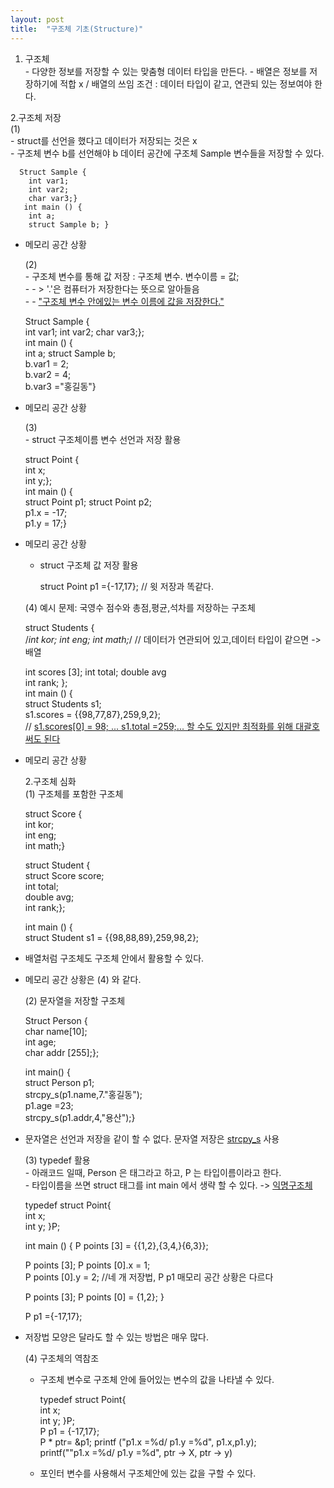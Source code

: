 ```yaml
---
layout: post
title:  "구조체 기초(Structure)"
---
```

  1. 구조체  
    - 다양한 정보를 저장할 수 있는 맞춤형 데이터 타입을 만든다. 
    - 배열은 정보를 저장하기에 적합 x / 배열의 쓰임 조건 : 데이터 타입이 같고, 연관되 있는 정보여야 한다.    
    
  2.구조체 저장   
    (1)  
      - struct를 선언을 했다고 데이터가 저장되는 것은 x   
      - 구조체 변수 b를 선언해야 b 데이터 공간에 구조체 Sample 변수들을 저장할 수 있다.

      Struct Sample {  
        int var1;
        int var2;
        char var3;}  
       int main () {  
        int a;
        struct Sample b; }  
         
- 메모리 공간 상황  




  
    (2)   
      - 구조체 변수를 통해 값 저장 : 구조체 변수. 변수이름 = 값;   
      - - > '.'은 컴퓨터가 저장한다는 뜻으로 알아들음    
      - - <u>"구조체 변수 안에있는 변수 이름에 값을 저장한다."</u>

  Struct Sample {  
        int var1;
        int var2;
        char var3;};  
   int main () {  
     int a;
     struct Sample b;  
     b.var1 = 2;   
     b.var2 = 4;  
     b.var3 ="홍길동"}    
         
- 메모리 공간 상황  



   
    (3)  
      - struct 구조체이름 변수 선언과 저장 활용
  
  struct Point {  
        int x;  
        int y;};  
  int main () {  
    struct Point p1;
    struct Point p2;      
    p1.x = -17;  
    p1.y = 17;}  

- 메모리 공간 상황     
  
    - struct 구조체 값 저장 활용  
      
      struct Point p1 ={-17,17}; // 윗 저장과 똑같다.  
  
    (4) 예시 문제: 국영수 점수와 총점,평균,석차를 저장하는 구조체   
  
  struct Students {  
    /*int kor;
    int eng;
    int math;*/            // 데이터가 연관되어 있고,데이터 타입이 같으면 -> 배열
    
    int scores [3];
    int total;
    double avg  
    int rank; };  
    int main () {  
    struct Students s1;  
    s1.scores = {{98,77,87},259,9,2};  
    // <u>s1.scores[0] = 98; ...   s1.total =259;... 할 수도 있지만 최적화를 위해 대괄호 써도 된다</u>  
      
- 메모리 공간 상황   
  
  2.구조체 심화  
    (1) 구조체를 포함한 구조체   
  
  struct Score {  
  int kor;  
  int eng;  
  int math;}    
  
  struct Student {  
  struct Score score;  
  int total;  
  double avg;  
  int rank;};  
    
  int main () {  
  struct Student s1 = {{98,88,89},259,98,2};  
    
 - 배열처럼 구조체도 구조체 안에서 활용할 수 있다.  
 - 메모리 공간 상황은 (4) 와 같다.    
   
    (2) 문자열을 저장할 구조체  
     
     Struct Person {  
     char name[10];  
     int age;  
     char addr [255];};
       
     int main() {  
     struct Person p1;  
     strcpy_s(p1.name,7."홍길동");  
     p1.age =23;  
     strcpy_s(p1.addr,4,"용산");}  
      
- 문자열은 선언과 저장을 같이 할 수 없다. 문자열 저장은 <u>strcpy_s</u> 사용  
  
    (3) typedef 활용  
      - 아래코드 일때, Person 은 태그라고 하고, P 는 타입이름이라고 한다.  
      - 타입이름을 쓰면 struct 태그를 int main 에서 생략 할 수 있다. -> <u>익명구조체</u>
        
     typedef struct Point{  
     int x;  
     int y; }P;  
       
     int main () {
     P points [3] = {{1,2},{3,4,}{6,3}};  
     
     P points [3];
     P points [0].x = 1;  
     P points [0].y = 2;                     //네 개  저장법, P p1 매모리 공간 상황은 다르다 
       
     P points [3];
     P points [0] = {1,2};  }  
       
     P p1 ={-17,17};
      
- 저장법 모양은 달라도 할 수 있는 방법은 매우 많다.  
  
  (4) 구조체의 역참조  
    - 구조체 변수로 구조체 안에 들어있는 변수의 값을 나타낼 수 있다.  
        
      typedef struct Point{  
      int x;  
      int y; }P;   
      P p1 = {-17,17};  
      P * ptr= &p1;
      printf ("p1.x =%d/ p1.y =%d", p1.x,p1.y);  
      printf(""p1.x =%d/ p1.y =%d", ptr -> X, ptr -> y)   
        
  - 포인터 변수를 사용해서 구조체안에 있는 값을 구할 수 있다.

     
     
     
     



    
